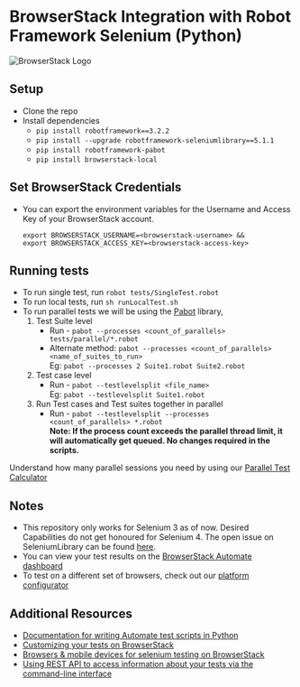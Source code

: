 # BrowserStack Integration with Robot Framework Selenium (Python)

![BrowserStack Logo](https://d98b8t1nnulk5.cloudfront.net/production/images/layout/logo-header.png?1469004780) 

## Setup
* Clone the repo
* Install dependencies  
  * `pip install robotframework==3.2.2`
  * `pip install --upgrade robotframework-seleniumlibrary==5.1.1`
  * `pip install robotframework-pabot`
  * `pip install browserstack-local`

## Set BrowserStack Credentials 
* You can export the environment variables for the Username and Access Key of your BrowserStack account. 

  ```
  export BROWSERSTACK_USERNAME=<browserstack-username> &&
  export BROWSERSTACK_ACCESS_KEY=<browserstack-access-key>
  ```

## Running tests

* To run single test, run `robot tests/SingleTest.robot`
* To run local tests, run `sh runLocalTest.sh `
* To run parallel tests we will be using the [Pabot](https://pabot.org/) library, 
  1. Test Suite level
     * Run - `pabot --processes <count_of_parallels> tests/parallel/*.robot`
     * Alternate method: `pabot --processes <count_of_parallels> <name_of_suites_to_run>`
         <br/>Eg: `pabot --processes 2 Suite1.robot Suite2.robot`
  2. Test case level
     * Run - `pabot --testlevelsplit <file_name>` <br/>Eg:  `pabot --testlevelsplit Suite1.robot`
  3. Run Test cases and Test suites together in parallel
     * Run - `pabot --testlevelsplit --processes <count_of_parallels> *.robot`
     <br/>**Note: If the process count exceeds the parallel thread limit, it will automatically get queued. No changes required in the scripts.**

Understand how many parallel sessions you need by using our [Parallel Test Calculator](https://www.browserstack.com/automate/parallel-calculator?ref=github)

## Notes
* This repository only works for Selenium 3 as of now. Desired Capabilities do not get honoured for Selenium 4. The open issue on SeleniumLibrary can be found [here](https://github.com/robotframework/SeleniumLibrary/issues/1774).
* You can view your test results on the [BrowserStack Automate dashboard](https://www.browserstack.com/automate)
* To test on a different set of browsers, check out our [platform configurator](https://www.browserstack.com/automate/java#setting-os-and-browser)

## Additional Resources
* [Documentation for writing Automate test scripts in Python](https://www.browserstack.com/automate/python)
* [Customizing your tests on BrowserStack](https://www.browserstack.com/automate/capabilities)
* [Browsers & mobile devices for selenium testing on BrowserStack](https://www.browserstack.com/list-of-browsers-and-platforms?product=automate)
* [Using REST API to access information about your tests via the command-line interface](https://www.browserstack.com/automate/rest-api)